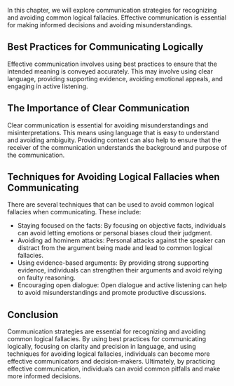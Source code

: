 
In this chapter, we will explore communication strategies for recognizing and avoiding common logical fallacies. Effective communication is essential for making informed decisions and avoiding misunderstandings.

Best Practices for Communicating Logically
------------------------------------------

Effective communication involves using best practices to ensure that the intended meaning is conveyed accurately. This may involve using clear language, providing supporting evidence, avoiding emotional appeals, and engaging in active listening.

The Importance of Clear Communication
-------------------------------------

Clear communication is essential for avoiding misunderstandings and misinterpretations. This means using language that is easy to understand and avoiding ambiguity. Providing context can also help to ensure that the receiver of the communication understands the background and purpose of the communication.

Techniques for Avoiding Logical Fallacies when Communicating
------------------------------------------------------------

There are several techniques that can be used to avoid common logical fallacies when communicating. These include:

* Staying focused on the facts: By focusing on objective facts, individuals can avoid letting emotions or personal biases cloud their judgment.
* Avoiding ad hominem attacks: Personal attacks against the speaker can distract from the argument being made and lead to common logical fallacies.
* Using evidence-based arguments: By providing strong supporting evidence, individuals can strengthen their arguments and avoid relying on faulty reasoning.
* Encouraging open dialogue: Open dialogue and active listening can help to avoid misunderstandings and promote productive discussions.

Conclusion
----------

Communication strategies are essential for recognizing and avoiding common logical fallacies. By using best practices for communicating logically, focusing on clarity and precision in language, and using techniques for avoiding logical fallacies, individuals can become more effective communicators and decision-makers. Ultimately, by practicing effective communication, individuals can avoid common pitfalls and make more informed decisions.
